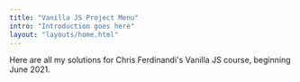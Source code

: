```yaml
---
title: "Vanilla JS Project Menu"
intro: "Introduction goes here"
layout: "layouts/home.html"
---
```


Here are all my solutions for Chris Ferdinandi's Vanilla JS course, beginning June 2021.
